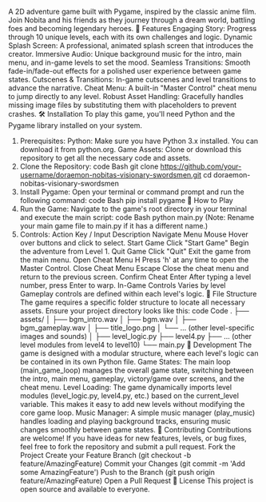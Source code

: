 A 2D adventure game built with Pygame, inspired by the classic anime film. Join Nobita and his friends as they journey through a dream world, battling foes and becoming legendary heroes.
🌟 Features
Engaging Story: Progress through 10 unique levels, each with its own challenges and logic.
Dynamic Splash Screen: A professional, animated splash screen that introduces the creator.
Immersive Audio: Unique background music for the intro, main menu, and in-game levels to set the mood.
Seamless Transitions: Smooth fade-in/fade-out effects for a polished user experience between game states.
Cutscenes & Transitions: In-game cutscenes and level transitions to advance the narrative.
Cheat Menu: A built-in "Master Control" cheat menu to jump directly to any level.
Robust Asset Handling: Gracefully handles missing image files by substituting them with placeholders to prevent crashes.
🛠️ Installation
To play this game, you'll need Python and the Pygame library installed on your system.
1. Prerequisites:
Python: Make sure you have Python 3.x installed. You can download it from python.org.
Game Assets: Clone or download this repository to get all the necessary code and assets.
2. Clone the Repository:
code
Bash
git clone https://github.com/your-username/doraemon-nobitas-visionary-swordsmen.git
cd doraemon-nobitas-visionary-swordsmen
3. Install Pygame:
Open your terminal or command prompt and run the following command:
code
Bash
pip install pygame
🚀 How to Play
1. Run the Game:
Navigate to the game's root directory in your terminal and execute the main script:
code
Bash
python main.py
(Note: Rename your main game file to main.py if it has a different name.)
2. Controls:
Action	Key / Input	Description
Navigate Menu	Mouse	Hover over buttons and click to select.
Start Game	Click "Start Game"	Begin the adventure from Level 1.
Quit Game	Click "Quit"	Exit the game from the main menu.
Open Cheat Menu	H	Press 'h' at any time to open the Master Control.
Close Cheat Menu	Escape	Close the cheat menu and return to the previous screen.
Confirm Cheat	Enter	After typing a level number, press Enter to warp.
In-Game Controls	Varies by level	Gameplay controls are defined within each level's logic.
📁 File Structure
The game requires a specific folder structure to locate all necessary assets. Ensure your project directory looks like this:
code
Code
.
├── assets/
│   ├── bgm_intro.wav
│   ├── bgm.wav
│   ├── bgm_gameplay.wav
│   ├── title_logo.png
│   └── ... (other level-specific images and sounds)
│
├── level_logic.py
├── level4.py
├── ... (other level modules from level4 to level10)
└── main.py
🔧 Development
The game is designed with a modular structure, where each level's logic can be contained in its own Python file.
Game States: The main loop (main_game_loop) manages the overall game state, switching between the intro, main menu, gameplay, victory/game over screens, and the cheat menu.
Level Loading: The game dynamically imports level modules (level_logic.py, level4.py, etc.) based on the current_level variable. This makes it easy to add new levels without modifying the core game loop.
Music Manager: A simple music manager (play_music) handles loading and playing background tracks, ensuring music changes smoothly between game states.
🤝 Contributing
Contributions are welcome! If you have ideas for new features, levels, or bug fixes, feel free to fork the repository and submit a pull request.
Fork the Project
Create your Feature Branch (git checkout -b feature/AmazingFeature)
Commit your Changes (git commit -m 'Add some AmazingFeature')
Push to the Branch (git push origin feature/AmazingFeature)
Open a Pull Request
📜 License
This project is open source and available to everyone.
